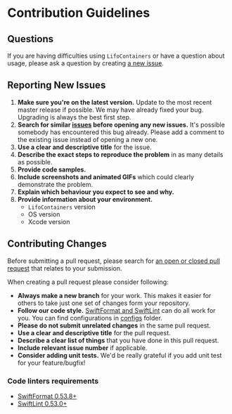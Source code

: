 # Contribution Guidelines

## Questions

If you are having difficulties using `LifoContainers` or have a question about usage, please ask a question by creating [a new issue](https://github.com/AlexLevshenkov/LifoContainers/issues/new). 

## Reporting New Issues

1. **Make sure you're on the latest version.** Update to the most recent master release if possible. We may have already fixed your bug. Upgrading is always the best first step.
2. **Search for similar [issues](https://github.com/AlexLevshenkov/LifoContainers/issues) before opening any new issues.** It's possible somebody has encountered this bug already. Please add a comment to the existing issue instead of opening a new one.
3. **Use a clear and descriptive title** for the issue.
4. **Describe the exact steps to reproduce the problem** in as many details as possible.
4. **Provide code samples.**
5. **Include screenshots and animated GIFs** which could clearly demonstrate the problem.
6. **Explain which behaviour you expect to see and why.**
7. **Provide information about your environment.**
    - `LifoContainers` version
    - OS version
    - Xcode version

## Contributing Changes

Before submitting a pull request, please search for [an open or closed pull request](https://github.com/AlexLevshenkov/LifoContainers/pulls) that relates to your submission.

When creating a pull request please consider following:

- **Always make a new branch** for your work. This makes it easier for others to take just one set of changes form your repository.
- **Follow our code style.** [SwiftFormat and SwiftLint](#code-linters-requirements) can do all work for you. You can find configurations in [configs](./configs/) folder.
- **Please do not submit unrelated changes** in the same pull request.
- **Use a clear and descriptive title** for the pull request.
- **Describe a clear list of things** that you have done in this pull request.
- **Include relevant issue number** if applicable.
- **Consider adding unit tests.** We'd be really grateful if you add unit test for your feature/bugfix!

### Code linters requirements

- [SwiftFormat 0.53.8+](https://github.com/nicklockwood/SwiftFormat)
- [SwiftLint 0.53.0+](https://github.com/realm/SwiftLint)
